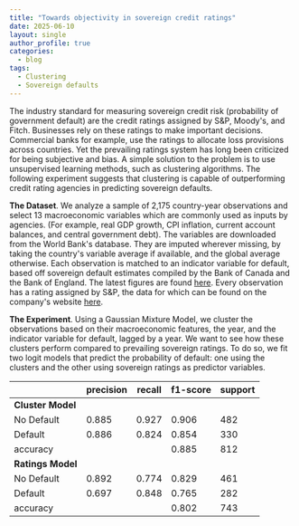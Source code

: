 ```yaml
---
title: "Towards objectivity in sovereign credit ratings"
date: 2025-06-10
layout: single
author_profile: true
categories:
  - blog
tags:
  - Clustering
  - Sovereign defaults
---
```


The industry standard for measuring sovereign credit risk (probability of government default) are the credit ratings assigned by S&P, Moody's, and Fitch. Businesses rely on these ratings to make important decisions. Commercial banks for example, use the ratings to allocate loss provisions across countries. Yet the prevailing ratings system has long been criticized for being subjective and bias. A simple solution to the problem is to use unsupervised learning methods, such as clustering algorithms. The following experiment suggests that clustering is capable of outperforming credit rating agencies in predicting sovereign defaults.

**The Dataset**. 
We analyze a sample of 2,175 country-year observations and select 13 macroeconomic variables which are commonly used as inputs by agencies. (For example, real GDP growth, CPI inflation, current account balances, and central government debt). The variables are downloaded from the World Bank's database. They are imputed wherever missing, by taking the country's variable average if available, and the global average otherwise. Each observation is matched to an indicator variable for default, based off sovereign default estimates compiled by the Bank of Canada and the Bank of England. The latest figures are found [here](https://www.bankofcanada.ca/2024/07/staff-analytical-note-2024-19/). Every observation has a rating assigned by S&P, the data for which can be found on the company's website [here](https://www.spglobal.com/ratings/en/regulatory/article/-/view/sourceId/11824942). 

**The Experiment**.
Using a Gaussian Mixture Model, we cluster the observations based on their macroeconomic features, the year, and the indicator variable for default, lagged by a year. We want to see how these clusters perform compared to prevailing sovereign ratings. To do so, we fit two logit models that predict the probability of default: one using the clusters and the other using sovereign ratings as predictor variables.  



|                 | precision | recall  | f1-score | support |
|-----------------|-----------|---------|----------|---------|
|**Cluster Model**|           |         |          |         |
| No Default      | 0.885     | 0.927   | 0.906    | 482     |
| Default         | 0.886     | 0.824   | 0.854    | 330     |
| accuracy        |           |         | 0.885    | 812     |
|**Ratings Model**|           |         |          |         |   
| No Default      | 0.892     | 0.774   | 0.829    | 461     |
| Default         | 0.697     | 0.848   | 0.765    | 282     |
| accuracy        |           |         | 0.802    | 743     |
